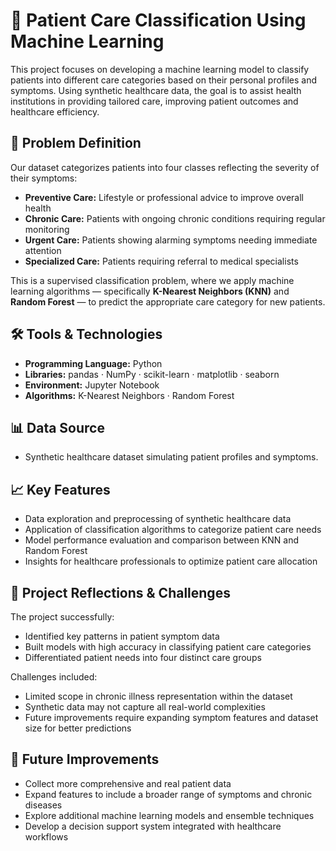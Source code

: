 # 🏥 Patient Care Classification Using Machine Learning

This project focuses on developing a machine learning model to classify patients into different care categories based on their personal profiles and symptoms. Using synthetic healthcare data, the goal is to assist health institutions in providing tailored care, improving patient outcomes and healthcare efficiency.

## 🧠 Problem Definition

Our dataset categorizes patients into four classes reflecting the severity of their symptoms:

- **Preventive Care:** Lifestyle or professional advice to improve overall health  
- **Chronic Care:** Patients with ongoing chronic conditions requiring regular monitoring  
- **Urgent Care:** Patients showing alarming symptoms needing immediate attention  
- **Specialized Care:** Patients requiring referral to medical specialists  

This is a supervised classification problem, where we apply machine learning algorithms — specifically **K-Nearest Neighbors (KNN)** and **Random Forest** — to predict the appropriate care category for new patients.

## 🛠 Tools & Technologies

- **Programming Language:** Python  
- **Libraries:** pandas · NumPy · scikit-learn · matplotlib · seaborn  
- **Environment:** Jupyter Notebook  
- **Algorithms:** K-Nearest Neighbors · Random Forest  

## 📊 Data Source

- Synthetic healthcare dataset simulating patient profiles and symptoms.

## 📈 Key Features

- Data exploration and preprocessing of synthetic healthcare data  
- Application of classification algorithms to categorize patient care needs  
- Model performance evaluation and comparison between KNN and Random Forest  
- Insights for healthcare professionals to optimize patient care allocation

## 🧪 Project Reflections & Challenges

The project successfully:

- Identified key patterns in patient symptom data  
- Built models with high accuracy in classifying patient care categories  
- Differentiated patient needs into four distinct care groups  

Challenges included:

- Limited scope in chronic illness representation within the dataset  
- Synthetic data may not capture all real-world complexities  
- Future improvements require expanding symptom features and dataset size for better predictions

## 🚀 Future Improvements

- Collect more comprehensive and real patient data  
- Expand features to include a broader range of symptoms and chronic diseases  
- Explore additional machine learning models and ensemble techniques  
- Develop a decision support system integrated with healthcare workflows  
